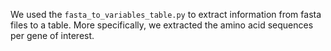 We used the `fasta_to_variables_table.py` to extract information from fasta files to a table. More specifically, we extracted the amino acid sequences per gene of interest. 
